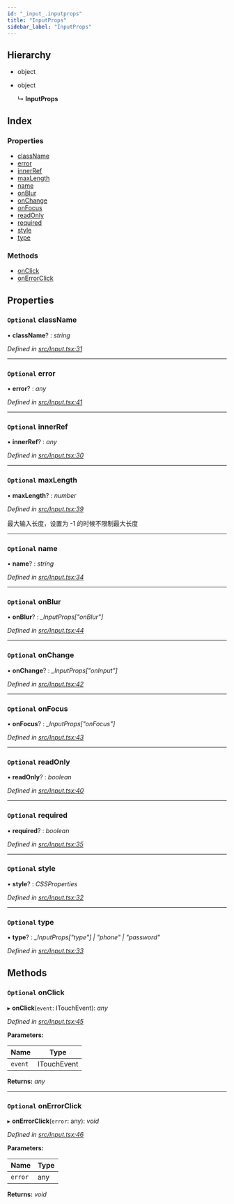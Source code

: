 ```yaml
---
id: "_input_.inputprops"
title: "InputProps"
sidebar_label: "InputProps"
---
```


## Hierarchy

* object

* object

  ↳ **InputProps**

## Index

### Properties

* [className](_input_.inputprops.md#optional-classname)
* [error](_input_.inputprops.md#optional-error)
* [innerRef](_input_.inputprops.md#optional-innerref)
* [maxLength](_input_.inputprops.md#optional-maxlength)
* [name](_input_.inputprops.md#optional-name)
* [onBlur](_input_.inputprops.md#optional-onblur)
* [onChange](_input_.inputprops.md#optional-onchange)
* [onFocus](_input_.inputprops.md#optional-onfocus)
* [readOnly](_input_.inputprops.md#optional-readonly)
* [required](_input_.inputprops.md#optional-required)
* [style](_input_.inputprops.md#optional-style)
* [type](_input_.inputprops.md#optional-type)

### Methods

* [onClick](_input_.inputprops.md#optional-onclick)
* [onErrorClick](_input_.inputprops.md#optional-onerrorclick)

## Properties

### `Optional` className

• **className**? : *string*

*Defined in [src/Input.tsx:31](https://github.com/tarojsx/ui/blob/v0.11.0/src/Input.tsx#L31)*

___

### `Optional` error

• **error**? : *any*

*Defined in [src/Input.tsx:41](https://github.com/tarojsx/ui/blob/v0.11.0/src/Input.tsx#L41)*

___

### `Optional` innerRef

• **innerRef**? : *any*

*Defined in [src/Input.tsx:30](https://github.com/tarojsx/ui/blob/v0.11.0/src/Input.tsx#L30)*

___

### `Optional` maxLength

• **maxLength**? : *number*

*Defined in [src/Input.tsx:39](https://github.com/tarojsx/ui/blob/v0.11.0/src/Input.tsx#L39)*

最大输入长度，设置为 -1 的时候不限制最大长度

___

### `Optional` name

• **name**? : *string*

*Defined in [src/Input.tsx:34](https://github.com/tarojsx/ui/blob/v0.11.0/src/Input.tsx#L34)*

___

### `Optional` onBlur

• **onBlur**? : *_InputProps["onBlur"]*

*Defined in [src/Input.tsx:44](https://github.com/tarojsx/ui/blob/v0.11.0/src/Input.tsx#L44)*

___

### `Optional` onChange

• **onChange**? : *_InputProps["onInput"]*

*Defined in [src/Input.tsx:42](https://github.com/tarojsx/ui/blob/v0.11.0/src/Input.tsx#L42)*

___

### `Optional` onFocus

• **onFocus**? : *_InputProps["onFocus"]*

*Defined in [src/Input.tsx:43](https://github.com/tarojsx/ui/blob/v0.11.0/src/Input.tsx#L43)*

___

### `Optional` readOnly

• **readOnly**? : *boolean*

*Defined in [src/Input.tsx:40](https://github.com/tarojsx/ui/blob/v0.11.0/src/Input.tsx#L40)*

___

### `Optional` required

• **required**? : *boolean*

*Defined in [src/Input.tsx:35](https://github.com/tarojsx/ui/blob/v0.11.0/src/Input.tsx#L35)*

___

### `Optional` style

• **style**? : *CSSProperties*

*Defined in [src/Input.tsx:32](https://github.com/tarojsx/ui/blob/v0.11.0/src/Input.tsx#L32)*

___

### `Optional` type

• **type**? : *_InputProps["type"] | "phone" | "password"*

*Defined in [src/Input.tsx:33](https://github.com/tarojsx/ui/blob/v0.11.0/src/Input.tsx#L33)*

## Methods

### `Optional` onClick

▸ **onClick**(`event`: ITouchEvent): *any*

*Defined in [src/Input.tsx:45](https://github.com/tarojsx/ui/blob/v0.11.0/src/Input.tsx#L45)*

**Parameters:**

Name | Type |
------ | ------ |
`event` | ITouchEvent |

**Returns:** *any*

___

### `Optional` onErrorClick

▸ **onErrorClick**(`error`: any): *void*

*Defined in [src/Input.tsx:46](https://github.com/tarojsx/ui/blob/v0.11.0/src/Input.tsx#L46)*

**Parameters:**

Name | Type |
------ | ------ |
`error` | any |

**Returns:** *void*
